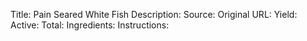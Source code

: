 Title: Pain Seared White Fish
Description: 
Source: 
Original URL: 
Yield: 
Active: 
Total: 
Ingredients:
Instructions:
